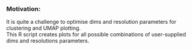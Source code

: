 ### Motivation: 
It is quite a challenge to optimise dims and resolution parameters for clustering and UMAP plotting.  
This R script creates plots for all possible combinations of user-supplied dims and resolutions parameters.
